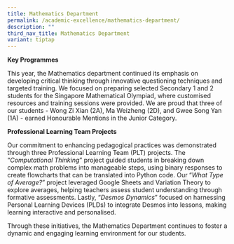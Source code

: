 ```yaml
---
title: Mathematics Department
permalink: /academic-excellence/mathematics-department/
description: ""
third_nav_title: Mathematics Department
variant: tiptap
---
```

<p><strong>Key Programmes</strong>
</p>
<p>This year, the Mathematics department continued its emphasis on developing
critical thinking through innovative questioning techniques and targeted
training. We focused on preparing selected Secondary 1 and 2 students for
the Singapore Mathematical Olympiad, where customised resources and training
sessions were provided. We are proud that three of our students - Wong
Zi Xian (2A), Ma Weizheng (2D), and Gwee Song Yan (1A) - earned Honourable
Mentions in the Junior Category.</p>
<p><strong>Professional Learning Team Projects</strong>
</p>
<p>Our commitment to enhancing pedagogical practices was demonstrated through
three Professional Learning Team (PLT) projects. The “<em>Computational Thinking</em>”
project guided students in breaking down complex math problems into manageable
steps, using binary responses to create flowcharts that can be translated
into Python code. Our “<em>What Type of Average?</em>” project leveraged
Google Sheets and Variation Theory to explore averages, helping teachers
assess student understanding through formative assessments. Lastly, “<em>Desmos Dynamics</em>”
focused on harnessing Personal Learning Devices (PLDs) to integrate Desmos
into lessons, making learning interactive and personalised.&nbsp;</p>
<p>Through these initiatives, the Mathematics Department continues to foster
a dynamic and engaging learning environment for our students.</p>
<p>
<br>
</p>